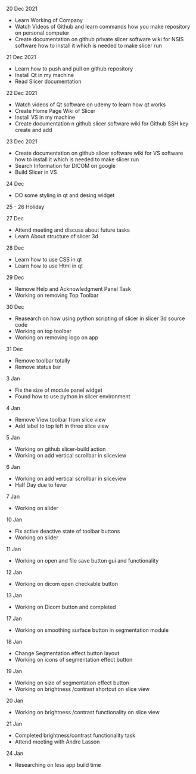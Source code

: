 20 Dec 2021

* Learn Working of Company 
* Watch Videos of Github and learn commands how you make repository on personal computer
* Create documentation on github private slicer software wiki for NSIS software how to install it which is needed to make slicer run

21 Dec 2021

* Learn how to push and pull on github repository
* Install Qt in my machine 
* Read Slicer documentation

22 Dec 2021

* Watch videos of Qt software on udemy to learn how qt works
* Create Home Page Wiki of Slicer
* Install VS in my machine
* Create documentation n github slicer software wiki for Github SSH key create and add

23 Dec 2021

* Create documentation on github slicer software wiki for VS software how to install it which is needed to make slicer run 
* Search Information for DICOM on google
* Build Slicer in VS

24 Dec 

* DO some styling in qt and desing widget

25 - 26 Holiday

27 Dec

* Attend meeting and discuss about future tasks
* Learn About structure of slicer 3d

28 Dec

* Learn how to use CSS in qt
* Learn how to use Html in qt

29 Dec

* Remove Help and Acknowledgment Panel Task
* Working on removing Top Toolbar

30 Dec

* Reasearch on how using python scripting of slicer in slicer 3d source code
* Working on top toolbar
* Working on removing logo on app

31 Dec

* Remove toolbar totally
* Remove status bar

3 Jan

* Fix the size of module panel widget
* Found how to use python in slicer environment

4 Jan

* Remove View toolbar from slice view
* Add label to top left in three slice view

5 Jan

* Working on github slicer-build action
* Working on add vertical scrollbar in sliceview

6 Jan 
* Working on add vertical scrollbar in sliceview
* Half Day due to fever

7 Jan 
* Working on slider

10 Jan
* Fix active deactive state of toolbar buttons
* Working on slider

11 Jan
* Working on open and file save button gui and functionality

12 Jan
* Working on dicom open checkable button

13 Jan
* Working on Dicom button and completed

17 Jan
* Working on smoothing surface button in segmentation module

18 Jan
* Change Segmentation effect button layout
* Working on icons of segmentation effect button

19 Jan
* Working on size of segmentation effect button
* Working on brightness /contrast shortcut on slice view

20 Jan
* Working on brightness /contrast functionality on slice view

21 Jan
* Completed brightness/contrast functionality task
* Attend meeting with Andre Lasson

24 Jan
* Researching on less app build time
